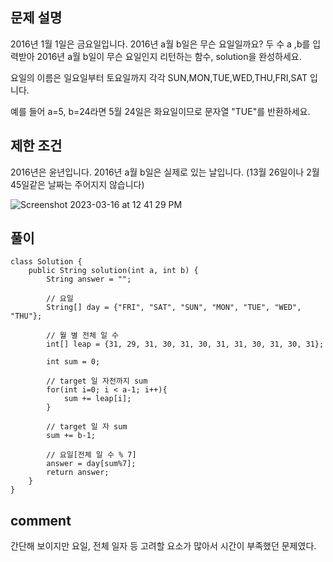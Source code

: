 ## 문제 설명

2016년 1월 1일은 금요일입니다. 2016년 a월 b일은 무슨 요일일까요? 
두 수 a ,b를 입력받아 2016년 a월 b일이 무슨 요일인지 리턴하는 함수, solution을 완성하세요. 

요일의 이름은 일요일부터 토요일까지 각각 SUN,MON,TUE,WED,THU,FRI,SAT 입니다. 

예를 들어 a=5, b=24라면 5월 24일은 화요일이므로 문자열 "TUE"를 반환하세요.

## 제한 조건

2016년은 윤년입니다.
2016년 a월 b일은 실제로 있는 날입니다. (13월 26일이나 2월 45일같은 날짜는 주어지지 않습니다)

![Screenshot 2023-03-16 at 12 41 29 PM](https://user-images.githubusercontent.com/86146128/225508445-b9e7e727-6635-47ef-8c6a-25b1e2bd294d.png)

## 풀이

```
class Solution {
    public String solution(int a, int b) {
        String answer = "";
        
        // 요일 
        String[] day = {"FRI", "SAT", "SUN", "MON", "TUE", "WED", "THU"}; 
        
        // 월 별 전체 일 수
        int[] leap = {31, 29, 31, 30, 31, 30, 31, 31, 30, 31, 30, 31};
        
        int sum = 0;
        
        // target 일 자전까지 sum
        for(int i=0; i < a-1; i++){
            sum += leap[i];
        }
        
        // target 일 자 sum
        sum += b-1;
        
        // 요일[전체 일 수 % 7]
        answer = day[sum%7];
        return answer;
    }
}
```
## comment

간단해 보이지만 요일, 전체 일자 등 고려할 요소가 많아서 시간이 부족했던 문제였다.
